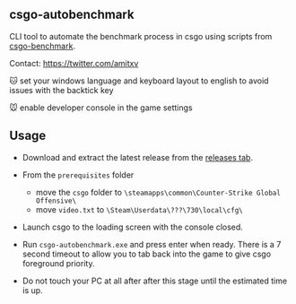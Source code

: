 ## csgo-autobenchmark

CLI tool to automate the benchmark process in csgo using scripts from [csgo-benchmark](https://github.com/samisalreadytaken/csgo-benchmark).

Contact: https://twitter.com/amitxv

🐱 set your windows language and keyboard layout to english to avoid issues with the backtick key
 
🐭 enable developer console in the game settings
## Usage

- Download and extract the latest release from the [releases tab](https://github.com/amitxv/csgo-autobenchmark/releases).

- From the ``prerequisites`` folder
    - move the ``csgo`` folder to ``\steamapps\common\Counter-Strike Global Offensive\``
    - move ``video.txt`` to ``\Steam\Userdata\???\730\local\cfg\``

- Launch csgo to the loading screen with the console closed.

- Run ``csgo-autobenchmark.exe`` and press enter when ready. There is a 7 second timeout to allow you to tab back into the game to give csgo foreground priority.

- Do not touch your PC at all after after this stage until the estimated time is up.